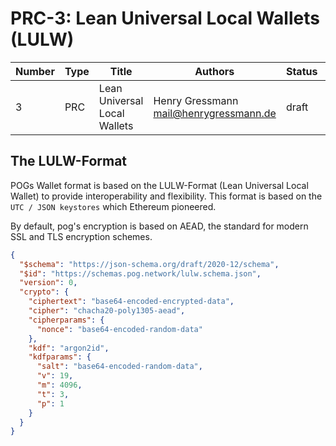 # PRC-3: Lean Universal Local Wallets (LULW)

| Number | Type | Title                        | Authors                                  | Status | Created         |
| ------ | ---- | ---------------------------- | ---------------------------------------- | ------ | --------------- |
| 3      | PRC  | Lean Universal Local Wallets | Henry Gressmann <mail@henrygressmann.de> | draft  | March 3rd, 2022 |

## The LULW-Format

POGs Wallet format is based on the LULW-Format (Lean Universal Local Wallet) to provide interoperability and flexibility.
This format is based on the `UTC / JSON keystores` which Ethereum pioneered.

By default, pog's encryption is based on AEAD, the standard for modern SSL and TLS encryption schemes.

```json
{
  "$schema": "https://json-schema.org/draft/2020-12/schema",
  "$id": "https://schemas.pog.network/lulw.schema.json",
  "version": 0,
  "crypto": {
    "ciphertext": "base64-encoded-encrypted-data",
    "cipher": "chacha20-poly1305-aead",
    "cipherparams": {
      "nonce": "base64-encoded-random-data"
    },
    "kdf": "argon2id",
    "kdfparams": {
      "salt": "base64-encoded-random-data",
      "v": 19,
      "m": 4096,
      "t": 3,
      "p": 1
    }
  }
}
```
